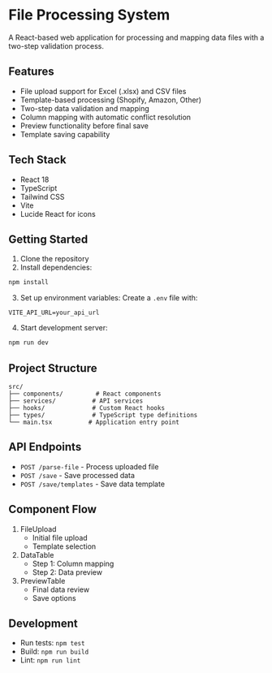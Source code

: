 # File Processing System

A React-based web application for processing and mapping data files with a two-step validation process.

## Features

- File upload support for Excel (.xlsx) and CSV files
- Template-based processing (Shopify, Amazon, Other)
- Two-step data validation and mapping
- Column mapping with automatic conflict resolution
- Preview functionality before final save
- Template saving capability

## Tech Stack

- React 18
- TypeScript
- Tailwind CSS
- Vite
- Lucide React for icons

## Getting Started

1. Clone the repository
2. Install dependencies:
```bash
npm install
```
3. Set up environment variables:
Create a `.env` file with:
```
VITE_API_URL=your_api_url
```
4. Start development server:
```bash
npm run dev
```

## Project Structure

```
src/
├── components/         # React components
├── services/          # API services
├── hooks/             # Custom React hooks
├── types/             # TypeScript type definitions
└── main.tsx          # Application entry point
```

## API Endpoints

- `POST /parse-file` - Process uploaded file
- `POST /save` - Save processed data
- `POST /save/templates` - Save data template

## Component Flow

1. FileUpload
   - Initial file upload
   - Template selection
2. DataTable
   - Step 1: Column mapping
   - Step 2: Data preview
3. PreviewTable
   - Final data review
   - Save options

## Development

- Run tests: `npm test`
- Build: `npm run build`
- Lint: `npm run lint`